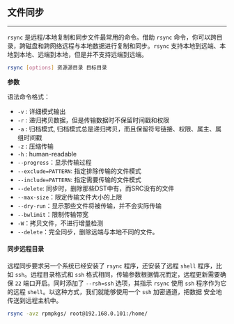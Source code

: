 ## 文件同步

-------

`rsync` 是远程/本地复制和同步文件最常用的命令。借助 `rsync` 命令，你可以跨目录，跨磁盘和跨网络远程与本地数据进行复制和同步。`rsync` 支持本地到远端、本地到本地、远端到本地，但是并不支持远端到远端。

```bash
rsync [options] 资源源目录 目标目录
```

**参数**

语法命令格式：

- `-v` : 详细模式输出
- `-r` : 递归拷贝数据，但是传输数据时不保留时间戳和权限
- `-a` : 归档模式, 归档模式总是递归拷贝，而且保留符号链接、权限、属主、属组时间戳
- `-z` : 压缩传输
- `-h` : human-readable
- `--progress`：显示传输过程
- `--exclude=PATTERN`: 指定排除传输的文件模式
- `--include=PATTERN`: 指定需要传输的文件模式
- `--delete`: 同步时，删除那些DST中有，而SRC没有的文件
- `--max-size`：限定传输文件大小的上限
- `--dry-run`：显示那些文件将被传输，并不会实际传输
- `--bwlimit`：限制传输带宽
- `-W`：拷贝文件，不进行增量检测
- `--delete`：完全同步，删除远端与本地不同的文件。

####  同步远程目录

远程同步要求另一个系统已经安装了 `rsync` 程序，还安装了远程 `shell` 程序，比如 `ssh`。远程目录格式和 `ssh` 格式相同，传输参数根据情况而定，远程更新需要确保 `22` 端口开启。同时添加了 `--rsh=ssh` 选项，其指示 `rsync` 使用 `ssh` 程序作为它的远程 `shell`。以这种方式，我们就能够使用一个 `ssh` 加密通道，把数据 安全地传送到远程主机中。

```bash
rsync -avz rpmpkgs/ root@192.168.0.101:/home/
```


